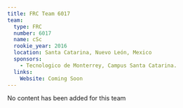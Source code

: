 ```yaml
---
title: FRC Team 6017
team:
  type: FRC
  number: 6017
  name: cSc
  rookie_year: 2016
  location: Santa Catarina, Nuevo León, Mexico
  sponsors:
    - Tecnologico de Monterrey, Campus Santa Catarina.
  links:
    Website: Coming Soon
---
```

No content has been added for this team